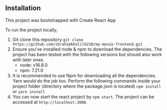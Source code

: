 ## Installation

This project was bootstrapped with Create React App

To run the project locally,

1. Git clone this repository
   `git clone https://github.com/ibrahimkholil6210/my-movie-frontend.git`
2. Ensure you've installed node & npm to download the dependencies. The project has been tested with the following versions but should also work with later ones.
   - node: v16.8.0
   - npm: 7.21.0
3. It is recommended to use Npm for downloading all the dependencies. Yarn would do the job too. Perform the following commands inside your project folder (directory where the package.json is located)
   `npm install` or `yarn install`
4. You can now start the react project by `npm start`. The project can be accessed at `http://localhost:3000`.